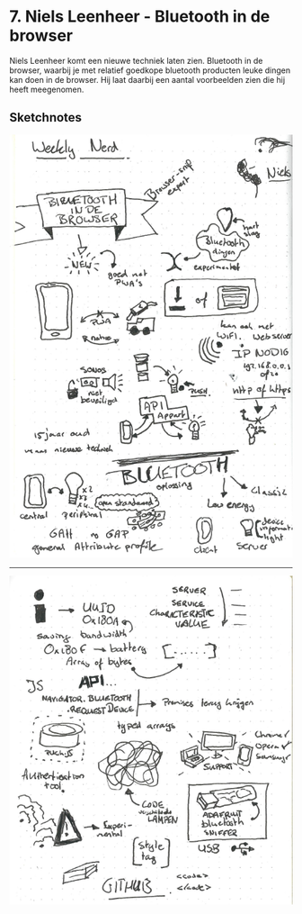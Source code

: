 # 7. Niels Leenheer - Bluetooth in de browser

Niels Leenheer komt een nieuwe techniek laten zien. Bluetooth in de browser, waarbij je met relatief goedkope bluetooth producten leuke dingen kan doen in de browser. Hij laat daarbij een aantal voorbeelden zien die hij heeft meegenomen.

## Sketchnotes

![Screenshot van sketchnotes](Weekly-Nerd/images/7_Bluetooth-1.png)

---

![Screenshot van sketchnotes](Weekly-Nerd/images/7_Bluetooth-2.png)